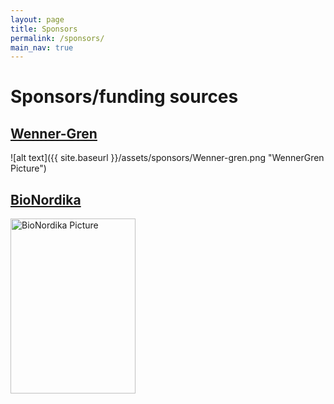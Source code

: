 ```yaml
---
layout: page
title: Sponsors
permalink: /sponsors/
main_nav: true
---
```


# Sponsors/funding sources

## [Wenner-Gren]('https://www.swgc.org/')

![alt text]({{ site.baseurl }}/assets/sponsors/Wenner-gren.png "WennerGren Picture")

## [BioNordika]('https://bionordika.se/')

<img src="{{ site.baseurl }}/assets/sponsors/BioNordika.png" alt="BioNordika Picture" width="200" height="280">
